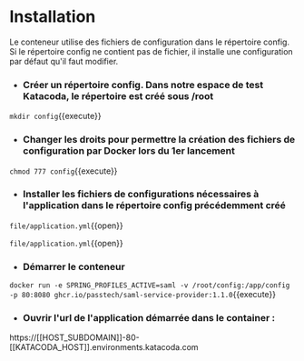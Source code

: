 # Installation

Le conteneur utilise des fichiers de configuration dans le répertoire config.
Si le répertoire config ne contient pas de fichier, il installe une configuration par défaut qu'il faut modifier.

 - ### Créer un répertoire config. Dans notre espace de test Katacoda, le répertoire est créé sous /root

`mkdir config`{{execute}} 

 - ### Changer les droits pour permettre la création des fichiers de configuration par Docker lors du 1er lancement

`chmod 777 config`{{execute}}

- ### Installer les fichiers de configurations nécessaires à l'application dans le répertoire config précédemment créé

`file/application.yml`{{open}}

`file/application.yml`{{open}}

 - ### Démarrer le conteneur 

`docker run -e SPRING_PROFILES_ACTIVE=saml -v /root/config:/app/config -p 80:8080 ghcr.io/passtech/saml-service-provider:1.1.0`{{execute}}

- ### Ouvrir l'url de l'application démarrée dans le container :

https://[[HOST_SUBDOMAIN]]-80-[[KATACODA_HOST]].environments.katacoda.com


